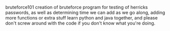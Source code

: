 bruteforce101
creation of bruteforce program for testing of herricks passwords, as well as determining time
we can add as we go along, adding more functions or extra stuff
learn python and java together, and please don't screw around with the code if you don't know what you're doing.
